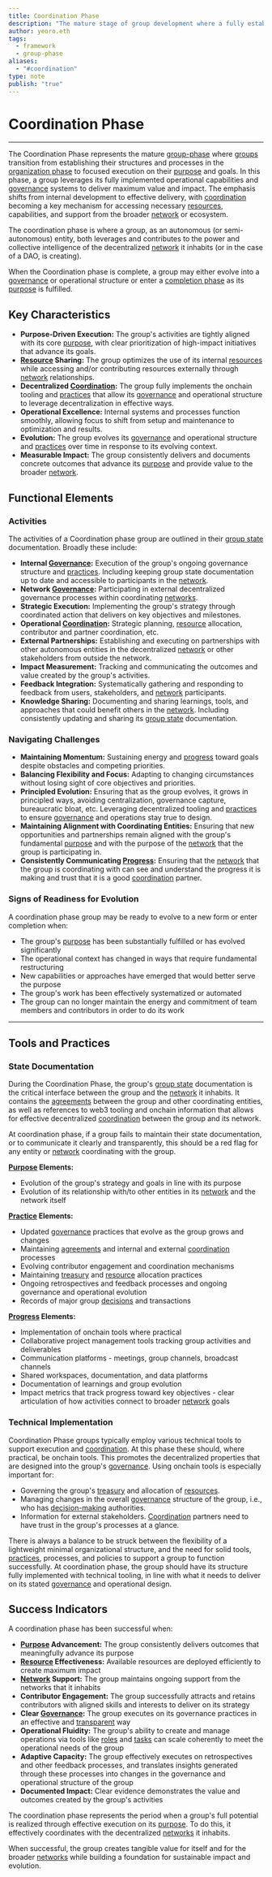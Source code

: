 ```yaml
---
title: Coordination Phase
description: "The mature stage of group development where a fully established group executes effectively on its purpose, maximizing impact through coordinated action with others in the network."
author: yeoro.eth
tags:
  - framework
  - group-phase
aliases:
  - "#coordination"
type: note
publish: "true"
---
```


# Coordination Phase

---

The Coordination Phase represents the mature [group-phase](/artifacts/guides/dao-primitives-framework/group-phase/group-phase.md) where [groups](/tags/groups.md) transition from establishing their structures and processes in the [organization phase](/artifacts/guides/dao-primitives-framework/group-phase/organization-phase.md) to focused execution on their [purpose](/tags/purpose.md) and goals. In this phase, a group leverages its fully implemented operational capabilities and [governance](/tags/governance.md) systems to deliver maximum value and impact. The emphasis shifts from internal development to effective delivery, with [coordination](/tags/coordination.md) becoming a key mechanism for accessing necessary [resources](/tags/resources.md), capabilities, and support from the broader [network](/tags/networks.md) or ecosystem.

The coordination phase is where a group, as an autonomous (or semi-autonomous) entity, both leverages and contributes to the power and collective intelligence of the decentralized [network](/tags/networks.md) it inhabits (or in the case of a DAO, is creating).

When the Coordination phase is complete, a group may either evolve into a [governance](/tags/governance.md) or operational structure or enter a [completion phase](/artifacts/guides/dao-primitives-framework/group-phase/completion-phase.md) as its [purpose](/tags/purpose.md) is fulfilled.

## Key Characteristics

- **Purpose-Driven Execution:** The group's activities are tightly aligned with its core [purpose](/tags/purpose.md), with clear prioritization of high-impact initiatives that advance its goals.
- **[Resource](/tags/resources.md) Sharing:** The group optimizes the use of its internal [resources](/tags/resources.md) while accessing and/or contributing resources externally through [network](/tags/networks.md) relationships.
- **Decentralized [Coordination](/tags/coordination.md):** The group fully implements the onchain tooling and [practices](/tags/practices.md) that allow its [governance](/tags/governance.md) and operational structure to leverage decentralization in effective ways.
- **Operational Excellence:** Internal systems and processes function smoothly, allowing focus to shift from setup and maintenance to optimization and results.
- **Evolution:** The group evolves its [governance](/tags/governance.md) and operational structure and [practices](/tags/practices.md) over time in response to its evolving context.
- **Measurable Impact:** The group consistently delivers and documents concrete outcomes that advance its [purpose](/tags/purpose.md) and provide value to the broader [network](/tags/networks.md).

## Functional Elements

### Activities

The activities of a Coordination phase group are outlined in their [group state](/artifacts/guides/dao-primitives-framework/group-state.md) documentation. Broadly these include:

- **Internal [Governance](/tags/governance.md):** Execution of the group's ongoing governance structure and [practices](/tags/practices.md). Including keeping group state documentation up to date and accessible to participants in the [network](/tags/networks.md).
- **Network [Governance](/tags/governance.md):** Participating in external decentralized governance processes within coordinating [networks](/tags/networks.md).
- **Strategic Execution:** Implementing the group's strategy through coordinated action that delivers on key objectives and milestones.
- **Operational [Coordination](/tags/coordination.md):** Strategic planning, [resource](/tags/resources.md) allocation, contributor and partner coordination, etc.
- **External Partnerships:** Establishing and executing on partnerships with other autonomous entities in the decentralized [network](/tags/networks.md) or other stakeholders from outside the network.
- **Impact Measurement:** Tracking and communicating the outcomes and value created by the group's activities.
- **Feedback Integration:** Systematically gathering and responding to feedback from users, stakeholders, and [network](/tags/networks.md) participants.
- **Knowledge Sharing:** Documenting and sharing learnings, tools, and approaches that could benefit others in the [network](/tags/networks.md). Including consistently updating and sharing its [group state](/artifacts/guides/dao-primitives-framework/group-state.md) documentation.

### Navigating Challenges

- **Maintaining Momentum:** Sustaining energy and [progress](/tags/progress.md) toward goals despite obstacles and competing priorities.
- **Balancing Flexibility and Focus:** Adapting to changing circumstances without losing sight of core objectives and priorities.
- **Principled Evolution:** Ensuring that as the group evolves, it grows in principled ways, avoiding centralization, governance capture, bureaucratic bloat, etc. Leveraging decentralized tooling and [practices](/tags/practices.md) to ensure [governance](/tags/governance.md) and operations stay true to design.
- **Maintaining Alignment with Coordinating Entities:** Ensuring that new opportunities and partnerships remain aligned with the group's fundamental [purpose](/tags/purpose.md) and with the purpose of the [network](/tags/networks.md) that the group is participating in.
- **Consistently Communicating [Progress](/tags/progress.md):** Ensuring that the [network](/tags/networks.md) that the group is coordinating with can see and understand the progress it is making and trust that it is a good [coordination](/tags/coordination.md) partner.

### Signs of Readiness for Evolution

A coordination phase group may be ready to evolve to a new form or enter completion when:

- The group's [purpose](/tags/purpose.md) has been substantially fulfilled or has evolved significantly
- The operational context has changed in ways that require fundamental restructuring
- New capabilities or approaches have emerged that would better serve the purpose
- The group's work has been effectively systematized or automated
- The group can no longer maintain the energy and commitment of team members and contributors in order to do its work

---

## Tools and Practices

### State Documentation

During the Coordination Phase, the group's [group state](/artifacts/guides/dao-primitives-framework/group-state.md) documentation is the critical interface between the group and the [network](/tags/networks.md) it inhabits. It contains the [agreements](/tags/agreements.md) between the group and other coordinating entities, as well as references to web3 tooling and onchain information that allows for effective decentralized [coordination](/tags/coordination.md) between the group and its network.

At coordination phase, if a group fails to maintain their state documentation, or to communicate it clearly and transparently, this should be a red flag for any entity or [network](/tags/networks.md) coordinating with the group.

**[Purpose](/tags/purpose.md) Elements:**

- Evolution of the group's strategy and goals in line with its purpose
- Evolution of its relationship with/to other entities in its [network](/tags/networks.md) and the network itself

**[Practice](/tags/practices.md) Elements:**

- Updated [governance](/tags/governance.md) practices that evolve as the group grows and changes
- Maintaining [agreements](/tags/agreements.md) and internal and external [coordination](/tags/coordination.md) processes
- Evolving contributor engagement and coordination mechanisms
- Maintaining [treasury](/tags/treasury.md) and [resource](/tags/resources.md) allocation practices
- Ongoing retrospectives and feedback processes and ongoing governance and operational evolution
- Records of major group [decisions](/tags/decisions.md) and transactions

**[Progress](/tags/progress.md) Elements:**

- Implementation of onchain tools where practical
- Collaborative project management tools tracking group activities and deliverables
- Communication platforms - meetings, group channels, broadcast channels
- Shared workspaces, documentation, and data platforms
- Documentation of learnings and group evolution
- Impact metrics that track progress toward key objectives - clear articulation of how activities connect to broader [network](/tags/networks.md) goals

### Technical Implementation

Coordination Phase groups typically employ various technical tools to support execution and [coordination](/tags/coordination.md). At this phase these should, where practical, be onchain tools. This promotes the decentralized properties that are designed into the group's [governance](/tags/governance.md). Using onchain tools is especially important for:

- Governing the group's [treasury](/tags/treasury.md) and allocation of [resources](/tags/resources.md).
- Managing changes in the overall [governance](/tags/governance.md) structure of the group, i.e., who has [decision-making](/tags/decisions.md) authorities.
- Information for external stakeholders. [Coordination](/tags/coordination.md) partners need to have trust in the group's processes at a glance.

There is always a balance to be struck between the flexibility of a lightweight minimal organizational structure, and the need for solid tools, [practices](/tags/practices.md), processes, and policies to support a group to function successfully. At coordination phase, the group should have its structure fully implemented with technical tooling, in line with what it needs to deliver on its stated [governance](/tags/governance.md) and operational design.

## Success Indicators

A coordination phase has been successful when:

- **[Purpose](/tags/purpose.md) Advancement:** The group consistently delivers outcomes that meaningfully advance its purpose
- **[Resource](/tags/resources.md) Effectiveness:** Available resources are deployed efficiently to create maximum impact
- **[Network](/tags/networks.md) Support:** The group maintains ongoing support from the networks that it inhabits
- **Contributor Engagement:** The group successfully attracts and retains contributors with aligned skills and interests to deliver on its strategy
- **Clear [Governance](/tags/governance.md):** The group executes on its governance practices in an effective and [transparent](/tags/transparency.md) way
- **Operational Fluidity:** The group's ability to create and manage operations via tools like [roles](/tags/roles.md) and [tasks](/tags/tasks.md) can scale coherently to meet the operational needs of the group
- **Adaptive Capacity:** The group effectively executes on retrospectives and other feedback processes, and translates insights generated through these processes into changes in the governance and operational structure of the group
- **Documented Impact:** Clear evidence demonstrates the value and outcomes created by the group's activities

The coordination phase represents the period when a group's full potential is realized through effective execution on its [purpose](/tags/purpose.md). To do this, it effectively coordinates with the decentralized [networks](/tags/networks.md) it inhabits.

When successful, the group creates tangible value for itself and for the broader [networks](/tags/networks.md) while building a foundation for sustainable impact and evolution.


